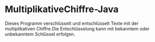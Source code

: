 # MultiplikativeChiffre-Java
Dieses Programm verschlüsselt und entschlüsselt Texte mit der multiplikativen Chiffre.Die Entschlüsselung kann mit bekanntem oder unbekanntem Schlüssel erfolgen.
